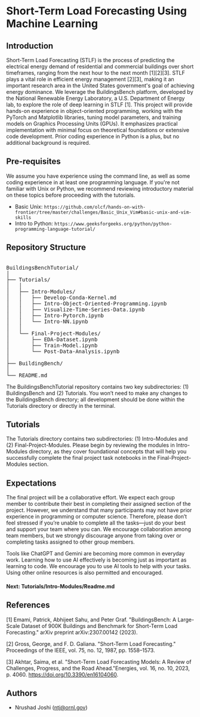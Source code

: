 # Short-Term Load Forecasting Using Machine Learning

## Introduction

Short-Term Load Forecasting (STLF) is the process of predicting the electrical energy demand of residential and commercial buildings over short timeframes, ranging from the next hour to the next month [1][2][3]. STLF plays a vital role in efficient energy management [2][3], making it an important research area in the United States government's goal of achieving energy dominance. We leverage the BuildingsBench platform, developed by the National Renewable Energy Laboratory, a U.S. Department of Energy lab, to explore the role of deep learning in STLF [1]. This project will provide hands-on experience in object-oriented programming, working with the PyTorch and Matplotlib libraries, tuning model parameters, and training models on Graphics Processing Units (GPUs). It emphasizes practical implementation with minimal focus on theoretical foundations or extensive code development. Prior coding experience in Python is a plus, but no additional background is required.

## Pre-requisites
We assume you have experience using the command line, as well as some coding experience in at least one programming language. If you're not familiar with Unix or Python, we recommend reviewing introductory material on these topics before proceeding with the tutorials.

- Basic Unix: `https://github.com/olcf/hands-on-with-frontier/tree/master/challenges/Basic_Unix_Vim#basic-unix-and-vim-skills`
- Intro to Python: `https://www.geeksforgeeks.org/python/python-programming-language-tutorial/`

## Repository Structure
<pre> 
BuildingsBenchTutorial/
│
├── Tutorials/
│   │
│   ├── Intro-Modules/
│   │   ├── Develop-Conda-Kernel.md
│   │   ├── Intro-Object-Oriented-Programming.ipynb
│   │   ├── Visualize-Time-Series-Data.ipynb
│   │   ├── Intro-Pytorch.ipynb    
│   │   └── Intro-NN.ipynb
│   │
│   └── Final-Project-Modules/
│       ├── EDA-Dataset.ipynb
│       ├── Train-Model.ipynb
│       └── Post-Data-Analysis.ipynb
│
├── BuildingBench/
│
└── README.md
</pre>

The BuildingsBenchTutorial repository contains two key subdirectories: (1) BuildingsBench and (2) Tutorials. You won’t need to make any changes to the BuildingsBench directory; all development should be done within the Tutorials directory or directly in the terminal. 

## Tutorials
The Tutorials directory contains two subdirectories: (1) Intro-Modules and (2) Final-Project-Modules. Please begin by reviewing the modules in Intro-Modules directory, as they cover foundational concepts that will help you successfully complete the final project task notebooks in the Final-Project-Modules section.

## Expectations
The final project will be a collaborative effort. We expect each group member to contribute their best in completing their assigned section of the project. However, we understand that many participants may not have prior experience in programming or computer science. Therefore, please don’t feel stressed if you’re unable to complete all the tasks—just do your best and support your team where you can. We encourage collaboration among team members, but we strongly discourage anyone from taking over or completing tasks assigned to other group members.

Tools like ChatGPT and Gemini are becoming more common in everyday work. Learning how to use AI effectively is becoming just as important as learning to code. We encourage you to use AI tools to help with your tasks. Using other online resources is also permitted and encouraged.


#### Next: Tutorials/Intro-Modules/Readme.md

## References

[1] Emami, Patrick, Abhijeet Sahu, and Peter Graf. "BuildingsBench: A Large-Scale Dataset of 900K Buildings and Benchmark for Short-Term Load Forecasting." arXiv preprint arXiv:2307.00142 (2023). 

[2] Gross, George, and F. D. Galiana. "Short-Term Load Forecasting." Proceedings of the IEEE, vol. 75, no. 12, 1987, pp. 1558–1573.

[3] Akhtar, Saima, et al. "Short-Term Load Forecasting Models: A Review of Challenges, Progress, and the Road Ahead."Energies, vol. 16, no. 10, 2023, p. 4060. https://doi.org/10.3390/en16104060.

## Authors 
- Nrushad Joshi (ntj@ornl.gov)